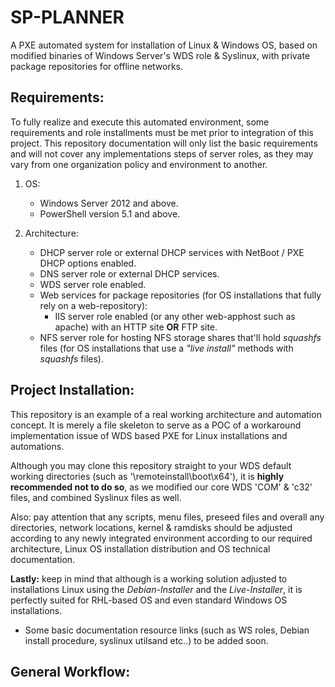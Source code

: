 # SP-PLANNER

A PXE automated system for installation of Linux &amp; Windows OS, based on modified binaries of Windows Server's WDS role &amp; Syslinux, with private package repositories for offline networks. 

## Requirements:

To fully realize and execute this automated environment, some requirements and role installments must be met prior to integration of this project.
This repository documentation will only list the basic requirements and will not cover any implementations steps of server roles, as they may vary from one organization policy and environment to another.

1. OS:
   - Windows Server 2012 and above.
   - PowerShell version 5.1 and above.

2. Architecture:
   - DHCP server role or external DHCP services with NetBoot / PXE DHCP options enabled.
   - DNS server role or external DHCP services.
   - WDS server role enabled.
   - Web services for package repositories (for OS installations that fully rely on a web-repository):
     - IIS server role enabled (or any other web-apphost such as apache) with an HTTP site **OR** FTP site.
   - NFS server role for hosting NFS storage shares that'll hold *squashfs* files (for OS installations that use a *"live install"* methods with *squashfs* files).


## Project Installation:

This repository is an example of a real working architecture and automation concept. 
It is merely a file skeleton to serve as a POC of a workaround implementation issue of WDS based PXE for Linux installations and automations.

Although you may clone this repository straight to your WDS default working directories (such as '\remoteinstall\boot\x64'), it is **highly recommended not to do so**, as we modified our core WDS 'COM' & 'c32' files, and combined Syslinux files as well.

Also: pay attention that any scripts, menu files, preseed files and overall any directories, network locations, kernel & ramdisks should be adjusted according to any newly integrated environment according to our required architecture, Linux OS installation distribution and OS technical documentation.

**Lastly:** keep in mind that although is a working solution adjusted to installations Linux using the *Debian-Installer* and the *Live-Installer*, it is perfectly suited for RHL-based OS and even standard Windows OS installations.
- Some basic documentation resource links (such as WS roles, Debian install procedure, syslinux utilsand etc..) to be added soon.


## General Workflow:

